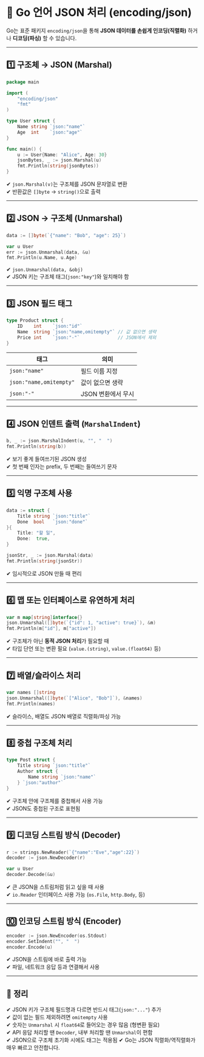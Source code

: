 # 🔄 Go 언어 JSON 처리 (encoding/json)

Go는 표준 패키지 `encoding/json`을 통해 **JSON 데이터를 손쉽게 인코딩(직렬화)** 하거나 **디코딩(파싱)** 할 수 있습니다.

---

## 1️⃣ 구조체 → JSON (Marshal)

```go
package main

import (
    "encoding/json"
    "fmt"
)

type User struct {
    Name string `json:"name"`
    Age  int    `json:"age"`
}

func main() {
    u := User{Name: "Alice", Age: 30}
    jsonBytes, _ := json.Marshal(u)
    fmt.Println(string(jsonBytes))
}
```

✔ `json.Marshal(v)`는 구조체를 JSON 문자열로 변환  
✔ 반환값은 `[]byte` → `string()`으로 출력  

---

## 2️⃣ JSON → 구조체 (Unmarshal)

```go
data := []byte(`{"name": "Bob", "age": 25}`)

var u User
err := json.Unmarshal(data, &u)
fmt.Println(u.Name, u.Age)
```

✔ `json.Unmarshal(data, &obj)`  
✔ JSON 키는 구조체 태그(`json:"key"`)와 일치해야 함  

---

## 3️⃣ JSON 필드 태그

```go
type Product struct {
    ID    int    `json:"id"`
    Name  string `json:"name,omitempty"` // 값 없으면 생략
    Price int    `json:"-"`              // JSON에서 제외
}
```

| 태그        | 의미                     |
|-------------|--------------------------|
| `json:"name"`       | 필드 이름 지정            |
| `json:"name,omitempty"` | 값이 없으면 생략         |
| `json:"-"`          | JSON 변환에서 무시        |

---

## 4️⃣ JSON 인덴트 출력 (`MarshalIndent`)

```go
b, _ := json.MarshalIndent(u, "", "  ")
fmt.Println(string(b))
```

✔ 보기 좋게 들여쓰기된 JSON 생성  
✔ 첫 번째 인자는 prefix, 두 번째는 들여쓰기 문자  

---

## 5️⃣ 익명 구조체 사용

```go
data := struct {
    Title string `json:"title"`
    Done  bool   `json:"done"`
}{
    Title: "할 일",
    Done:  true,
}

jsonStr, _ := json.Marshal(data)
fmt.Println(string(jsonStr))
```

✔ 임시적으로 JSON 만들 때 편리  

---

## 6️⃣ 맵 또는 인터페이스로 유연하게 처리

```go
var m map[string]interface{}
json.Unmarshal([]byte(`{"id": 1, "active": true}`), &m)
fmt.Println(m["id"], m["active"])
```

✔ 구조체가 아닌 **동적 JSON 처리**가 필요할 때  
✔ 타입 단언 또는 변환 필요 (`value.(string)`, `value.(float64)` 등)

---

## 7️⃣ 배열/슬라이스 처리

```go
var names []string
json.Unmarshal([]byte(`["Alice", "Bob"]`), &names)
fmt.Println(names)
```

✔ 슬라이스, 배열도 JSON 배열로 직렬화/파싱 가능  

---

## 8️⃣ 중첩 구조체 처리

```go
type Post struct {
    Title string `json:"title"`
    Author struct {
        Name string `json:"name"`
    } `json:"author"`
}
```

✔ 구조체 안에 구조체를 중첩해서 사용 가능  
✔ JSON도 중첩된 구조로 표현됨  

---

## 9️⃣ 디코딩 스트림 방식 (Decoder)

```go
r := strings.NewReader(`{"name":"Eve","age":22}`)
decoder := json.NewDecoder(r)

var u User
decoder.Decode(&u)
```

✔ 큰 JSON을 스트림처럼 읽고 싶을 때 사용  
✔ `io.Reader` 인터페이스 사용 가능 (`os.File`, `http.Body`, 등)

---

## 🔟 인코딩 스트림 방식 (Encoder)

```go
encoder := json.NewEncoder(os.Stdout)
encoder.SetIndent("", "  ")
encoder.Encode(u)
```

✔ JSON을 스트림에 바로 출력 가능  
✔ 파일, 네트워크 응답 등과 연결해서 사용  

---

## 🎯 정리

✔ JSON 키가 구조체 필드명과 다르면 반드시 태그(`json:"..."`) 추가  
✔ 값이 없는 필드 제외하려면 `omitempty` 사용  
✔ 숫자는 `Unmarshal` 시 `float64`로 들어오는 경우 많음 (형변환 필요)  
✔ API 응답 처리할 땐 `Decoder`, 내부 처리할 땐 `Unmarshal`이 편함  
✔ JSON으로 구조체 초기화 시에도 태그는 적용됨
✔ Go는 JSON 직렬화/역직렬화가 매우 빠르고 안전합니다.    
